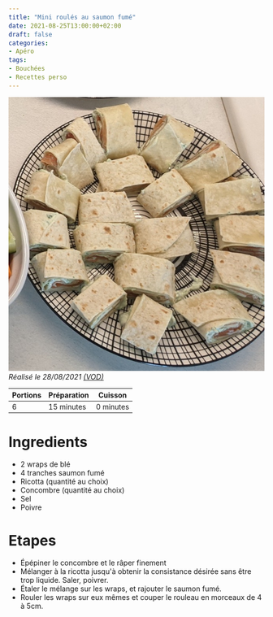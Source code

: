 ```yaml
---
title: "Mini roulés au saumon fumé"
date: 2021-08-25T13:00:00+02:00
draft: false
categories:
- Apéro
tags:
- Bouchées
- Recettes perso
---
```


![Mini roulés au saumon fumé](/illust/roules-saumon.jpg#center)
*Réalisé le 28/08/2021 [(VOD)](https://www.twitch.tv/videos/1134254686)*

| Portions | Préparation | Cuisson    |
|----------|-------------|------------|
| 6        | 15 minutes  | 0 minutes  |

# Ingredients

- 2 wraps de blé
- 4 tranches saumon fumé
- Ricotta (quantité au choix)
- Concombre (quantité au choix)
- Sel
- Poivre

# Etapes

- Épépiner le concombre et le râper finement
- Mélanger à la ricotta jusqu'à obtenir la consistance désirée sans être trop liquide. Saler, poivrer.
- Étaler le mélange sur les wraps, et rajouter le saumon fumé.
- Rouler les wraps sur eux mêmes et couper le rouleau en morceaux de 4 à 5cm.
